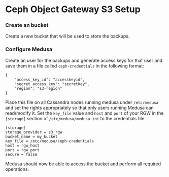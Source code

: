 Ceph Object Gateway S3 Setup
=============================

### Create an bucket

Create a new bucket that will be used to store the backups.

### Configure Medusa

Create an user for the backups and generate access keys for that user and save them in a file called `ceph-credentials` in the following format:

```
{
    "access_key_id": "accesskeyid",
    "secret_access_key": "secretkey",
    "region": "s3-region"
}

```

Place this file on all Cassandra nodes running medusa under `/etc/medusa` and set the rights appropriately so that only users running Medusa can read/modify it.
Set the `key_file` value and `host` and `port` of your RGW in the `[storage]` section of `/etc/medusa/medusa.ini` to the credentials file:

```
[storage]
storage_provider = s3_rgw
bucket_name = my_bucket
key_file = /etc/medusa/ceph-credentials
host = rgw_host
port = rgw_port
secure = false
```

Medusa should now be able to access the bucket and perform all required operations.
